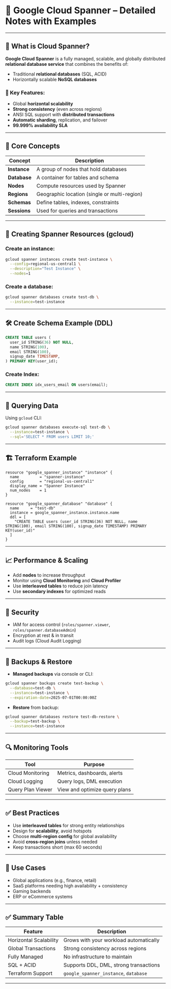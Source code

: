 # 🧠 Google Cloud Spanner – Detailed Notes with Examples

---

## 📘 What is Cloud Spanner?

**Google Cloud Spanner** is a fully managed, scalable, and globally distributed **relational database service** that combines the benefits of:
- Traditional **relational databases** (SQL, ACID)
- Horizontally scalable **NoSQL databases**

### 🔑 Key Features:
- Global **horizontal scalability**
- **Strong consistency** (even across regions)
- ANSI SQL support with **distributed transactions**
- **Automatic sharding**, replication, and failover
- **99.999% availability SLA**

---

## 🧱 Core Concepts

| Concept            | Description |
|--------------------|-------------|
| **Instance**       | A group of nodes that hold databases |
| **Database**       | A container for tables and schema |
| **Nodes**          | Compute resources used by Spanner |
| **Regions**        | Geographic location (single or multi-region) |
| **Schemas**        | Define tables, indexes, constraints |
| **Sessions**       | Used for queries and transactions |

---

## 🔧 Creating Spanner Resources (gcloud)

### Create an instance:
```bash
gcloud spanner instances create test-instance \
  --config=regional-us-central1 \
  --description="Test Instance" \
  --nodes=1
```

### Create a database:
```bash
gcloud spanner databases create test-db \
  --instance=test-instance
```

---

## 🛠️ Create Schema Example (DDL)
```sql
CREATE TABLE users (
  user_id STRING(36) NOT NULL,
  name STRING(100),
  email STRING(100),
  signup_date TIMESTAMP,
) PRIMARY KEY(user_id);
```

### Create Index:
```sql
CREATE INDEX idx_users_email ON users(email);
```

---

## 🚀 Querying Data

Using `gcloud` CLI:
```bash
gcloud spanner databases execute-sql test-db \
  --instance=test-instance \
  --sql='SELECT * FROM users LIMIT 10;'
```

---

## 🏗️ Terraform Example

```hcl
resource "google_spanner_instance" "instance" {
  name         = "spanner-instance"
  config       = "regional-us-central1"
  display_name = "Spanner Instance"
  num_nodes    = 1
}

resource "google_spanner_database" "database" {
  name     = "test-db"
  instance = google_spanner_instance.instance.name
  ddl = [
    "CREATE TABLE users (user_id STRING(36) NOT NULL, name STRING(100), email STRING(100), signup_date TIMESTAMP) PRIMARY KEY(user_id)"
  ]
}
```

---

## 📈 Performance & Scaling

- Add **nodes** to increase throughput
- Monitor using **Cloud Monitoring** and **Cloud Profiler**
- Use **interleaved tables** to reduce join latency
- Use **secondary indexes** for optimized reads

---

## 🔐 Security

- IAM for access control (`roles/spanner.viewer`, `roles/spanner.databaseAdmin`)
- Encryption at rest & in transit
- Audit logs (Cloud Audit Logging)

---

## 🔄 Backups & Restore

- **Managed backups** via console or CLI:
```bash
gcloud spanner backups create test-backup \
  --database=test-db \
  --instance=test-instance \
  --expiration-date=2025-07-01T00:00:00Z
```

- **Restore** from backup:
```bash
gcloud spanner databases restore test-db-restore \
  --backup=test-backup \
  --instance=test-instance
```

---

## 🔍 Monitoring Tools

| Tool            | Purpose |
|-----------------|---------|
| Cloud Monitoring | Metrics, dashboards, alerts |
| Cloud Logging    | Query logs, DML execution |
| Query Plan Viewer | View and optimize query plans |

---

## ✅ Best Practices
- Use **interleaved tables** for strong entity relationships
- Design for **scalability**, avoid hotspots
- Choose **multi-region config** for global availability
- Avoid **cross-region joins** unless needed
- Keep transactions short (max 60 seconds)

---

## 📌 Use Cases
- Global applications (e.g., finance, retail)
- SaaS platforms needing high availability + consistency
- Gaming backends
- ERP or eCommerce systems

---

## ✅ Summary Table

| Feature               | Description                              |
|------------------------|------------------------------------------|
| Horizontal Scalability | Grows with your workload automatically   |
| Global Transactions    | Strong consistency across regions        |
| Fully Managed          | No infrastructure to maintain            |
| SQL + ACID             | Supports DDL, DML, strong transactions   |
| Terraform Support      | `google_spanner_instance`, `database`   |

---
